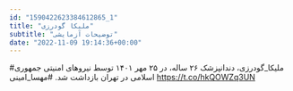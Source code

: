 ```yaml
---
id: "1590422623384612865_1"
title: "ملیکا گودرزی"
subtitle: "توضیحات آزمایشی"
date: "2022-11-09 19:14:36+00:00"
---
```

#ملیکا_گودرزی، دندانپزشک ۲۶ ساله، در ۲۵ مهر ۱۴۰۱ توسط نیروهای امنیتی جمهوری اسلامی در تهران بازداشت شد.
#مهسا_امینی https://t.co/hkQOWZq3UN
